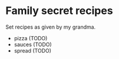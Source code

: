 # Family secret recipes

Set recipes as given by my grandma.

* pizza (TODO)
* sauces (TODO)
* spread (TODO)
